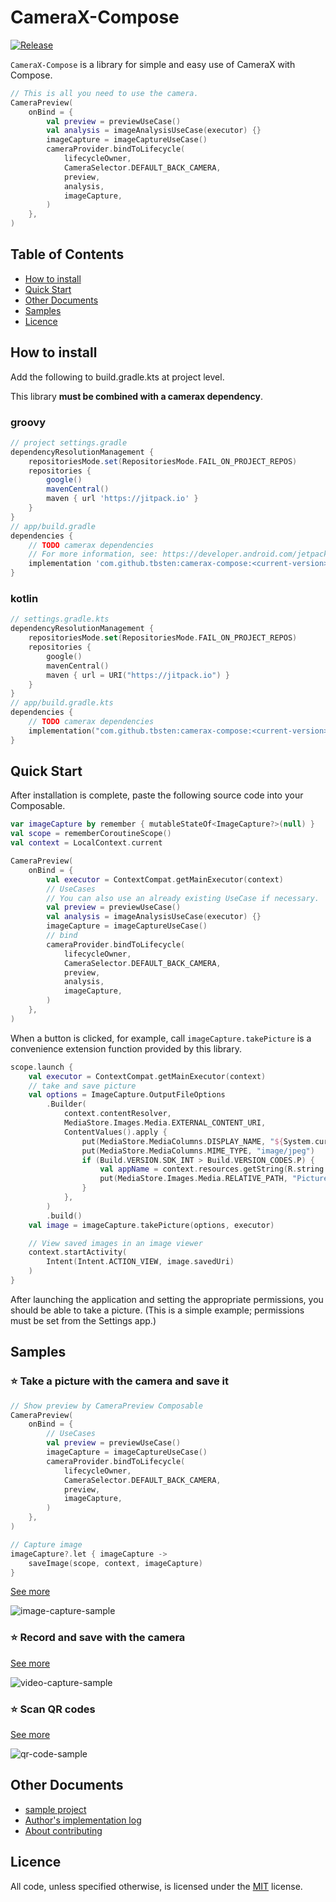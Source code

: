 # CameraX-Compose

[![Release](https://jitpack.io/v/tbsten/camerax-compose.svg)](https://jitpack.io/#tbsten/camerax-compose)

`CameraX-Compose` is a library for simple and easy use of CameraX with Compose.

```kotlin
// This is all you need to use the camera.
CameraPreview(
    onBind = {
        val preview = previewUseCase()
        val analysis = imageAnalysisUseCase(executor) {}
        imageCapture = imageCaptureUseCase()
        cameraProvider.bindToLifecycle(
            lifecycleOwner,
            CameraSelector.DEFAULT_BACK_CAMERA,
            preview,
            analysis,
            imageCapture,
        )
    },
)
```

## Table of Contents

- [How to install](#how-to-install)
- [Quick Start](#quick-start)
- [Other Documents](#other-documents)
- [Samples](#samples)
- [Licence](#licence)

## How to install

Add the following to build.gradle.kts at project level.

This library **must be combined with a camerax dependency**.

### groovy

```groovy
// project settings.gradle
dependencyResolutionManagement {
    repositoriesMode.set(RepositoriesMode.FAIL_ON_PROJECT_REPOS)
    repositories {
        google()
        mavenCentral()
        maven { url 'https://jitpack.io' }
    }
}
// app/build.gradle
dependencies {
    // TODO camerax dependencies
    // For more information, see: https://developer.android.com/jetpack/androidx/releases/camera#dependencies
    implementation 'com.github.tbsten:camerax-compose:<current-version>'
}
```

### kotlin

```kotlin
// settings.gradle.kts
dependencyResolutionManagement {
    repositoriesMode.set(RepositoriesMode.FAIL_ON_PROJECT_REPOS)
    repositories {
        google()
        mavenCentral()
        maven { url = URI("https://jitpack.io") }
    }
}
// app/build.gradle.kts
dependencies {
    // TODO camerax dependencies
    implementation("com.github.tbsten:camerax-compose:<current-version>")
}
```

## Quick Start

After installation is complete, paste the following source code into your Composable.

```kotlin
var imageCapture by remember { mutableStateOf<ImageCapture?>(null) }
val scope = rememberCoroutineScope()
val context = LocalContext.current

CameraPreview(
    onBind = {
        val executor = ContextCompat.getMainExecutor(context)
        // UseCases
        // You can also use an already existing UseCase if necessary.
        val preview = previewUseCase()
        val analysis = imageAnalysisUseCase(executor) {}
        imageCapture = imageCaptureUseCase()
        // bind
        cameraProvider.bindToLifecycle(
            lifecycleOwner,
            CameraSelector.DEFAULT_BACK_CAMERA,
            preview,
            analysis,
            imageCapture,
        )
    },
)
```

When a button is clicked, for example, call
`imageCapture.takePicture` is a convenience extension function provided by this library.

```kotlin
scope.launch {
    val executor = ContextCompat.getMainExecutor(context)
    // take and save picture
    val options = ImageCapture.OutputFileOptions
        .Builder(
            context.contentResolver,
            MediaStore.Images.Media.EXTERNAL_CONTENT_URI,
            ContentValues().apply {
                put(MediaStore.MediaColumns.DISPLAY_NAME, "${System.currentTimeMillis()}")
                put(MediaStore.MediaColumns.MIME_TYPE, "image/jpeg")
                if (Build.VERSION.SDK_INT > Build.VERSION_CODES.P) {
                    val appName = context.resources.getString(R.string.app_name)
                    put(MediaStore.Images.Media.RELATIVE_PATH, "Pictures/${appName}")
                }
            },
        )
        .build()
    val image = imageCapture.takePicture(options, executor)

    // View saved images in an image viewer
    context.startActivity(
        Intent(Intent.ACTION_VIEW, image.savedUri)
    )
}
```

After launching the application and setting the appropriate permissions, you should be able to take
a picture. (This is a simple example; permissions must be set from the Settings app.)

## Samples

### ⭐️ Take a picture with the camera and save it

```kotlin
// Show preview by CameraPreview Composable
CameraPreview(
    onBind = {
        // UseCases
        val preview = previewUseCase()
        imageCapture = imageCaptureUseCase()
        cameraProvider.bindToLifecycle(
            lifecycleOwner,
            CameraSelector.DEFAULT_BACK_CAMERA,
            preview,
            imageCapture,
        )
    },
)

// Capture image
imageCapture?.let { imageCapture ->
    saveImage(scope, context, imageCapture)
}
```

[See more](./sample/image-capture/src/main/java/com/github/tbsten/cameraxcompose/sample/imagecapture/)

![image-capture-sample](./sample/image-capture/image-capture-sample.gif)

### ⭐️ Record and save with the camera

[See more](./sample/video-capture/src/main/java/com/github/tbsten/cameraxcompose/sample/videocapture/)

![video-capture-sample](./sample/video-capture/video-capture-sample.gif)

### ⭐️ Scan QR codes

[See more](./sample/qr-code/src/main/java/com/github/tbsten/cameraxcompose/sample/qrcode/)

![qr-code-sample](./sample/qr-code/qrcode-sample.gif)

## Other Documents

- [sample project](https://github.com/TBSten/nextjs-netlify-suspense-prac/tree/main/samle)
- [Author's implementation log](https://zenn.dev/tbsten/scraps/b04d31b4c01c99)
- [About contributing](./CONTRIBUTING.md)

## Licence

All code, unless specified otherwise, is licensed under
the [MIT](https://opensource.org/license/MIT) license.
